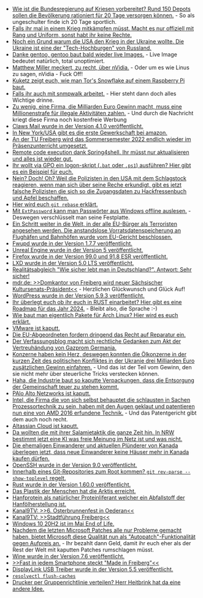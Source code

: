 * [Wie ist die Bundesregierung auf Kriesen vorbereitet? Rund 150 Depots sollen die Bevölkerung rationiert für 20 Tage versorgen können.](https://blog.fefe.de/?ts=9cb408b5) - So als ungeschulter finde ich 20 Tage sportlich.
* [Falls ihr mal in einem Krieg mitkämpfen müsst. Macht es nur offiziell mit Rang und Uniform, sonst habt ihr keine Rechte.](https://blog.fefe.de/?ts=9cb40010)
* [Noch ein Grund warum die USA den Krieg in der Ukraine wollte. Die Ukraine ist eine der "Tech-Hochburgen" von Russland.](https://blog.fefe.de/?ts=9cb402d0)
* [Danke gentoo, gentoo baut bald wieder live Images.](https://www.phoronix.com/scan.php?page=news_item&px=Gentoo-GUI-LiveUSB-ISO-Restart) - Live Image bedeutet natürlich, total unoptimiert.
* [Matthew Miller meckert, zu recht, über nVidia.](https://www.phoronix.com/scan.php?page=news_item&px=Fedora-FPL-NVIDIA-Blobs) - Oder um es wie Linus zu sagen, nVidia - Fuck Off!
* [Kuketz zeigt euch, wie man Tor's Snowflake auf einem Raspberry Pi baut.](https://www.kuketz-blog.de/kurzanleitung-snowflake-auf-dem-raspberry-pi-ausfuehren/)
* [Falls ihr auch mit snmpwalk arbeitet.](https://utcc.utoronto.ca/~cks/space/blog/sysadmin/SnmpwalkNotes) - Hier steht dann doch alles Wichtige drinne.
* [Zu wenig, eine Firma, die Milliarden Euro Gewinn macht, muss eine Millionenstrafe für illegale Aktivitäten zahlen.](https://netzpolitik.org/2022/biometrische-ueberwachung-ohne-rechtsgrundlage-clearview-ai-soll-millionenstrafe-in-italien-zahlen/) - Und durch die Nachricht kriegt diese Firma noch kostenfreie Werbung
* [Claws Mail wurde in der Version 4.1.0 veröffentlicht.](https://lwn.net/Articles/890213/)
* [In New York/USA gibt es die erste Gewerkschaft bei amazon.](https://netzpolitik.org/2022/gewerkschafter-chris-smalls-david-gegen-goliamazon/)
* [An der TU Freiberg wird das Sommersemester 2022 endlich wieder im Präsenzunterricht umgesetzt.](https://tu-freiberg.de/presse/sommersemester-wieder-weitgehend-in-praesenz-und-mit-zusaetzlichen-corona-schutzmassnahmen)
* [Remote code execution dank Spring4shell. Ihr müsst nur aktualisieren und alles ist wieder gut.](https://n-komm.de/infos-zu-spring4shell/)
* [Ihr wollt via GPO ein logon-skript (`.bat` oder `.ps1`) ausführen? Hier gibt es ein Beispiel für euch.](http://woshub.com/run-gpo-logon-script-once/)
* [Nein? Doch! Oh? Weil die Polizisten in den USA mit dem Schlagstock reagieren, wenn man sich über seine Reche erkundigt, gibt es jetzt falsche Polizisten die sich so die Zugangsdaten zu Hackfressenbuch und Apfel beschaffen.](https://netzpolitik.org/2022/sicherheitsluecke-falsche-polizisten-holen-sich-nutzerdaten-bei-apple-und-facebook-in-den-usa/)
* [Hier wird euch `git rebase` erklärt.](https://opensource.com/article/22/4/manage-git-commits-rebase-i-command)
* [Mit `ExtPassword` kann man Passwörter aus Windows offline auslesen.](https://www.windowspro.de/tool/kennwoerter-aus-windows-offline-auslesen-kostenlosen-extpassword) - Deswegen verschlüsselt man seine Festplatte.
* [Ein Schritt weiter in die Welt, in der alle EU-Bürger als Terroristen angesehen werden. Die anstandslose Vorratsdatenspeicherung an Flughäfen und Bahnhöfen wurde vom EU-Gericht beschlossen.](https://netzpolitik.org/2022/ohne-konkreten-verdacht-eu-gericht-erlaubt-vorratsdatenspeicherung-an-flughaefen-und-bahnhoefen/)
* [Fwupd wurde in der Version 1.7.7 veröffentlicht.](https://www.phoronix.com/scan.php?page=news_item&px=Fwupd-1.7.7)
* [Unreal Engine wurde in der Version 5 veröffentlicht.](https://www.phoronix.com/scan.php?page=news_item&px=Unreal-Engine-5-Released)
* [Firefox wurde in der Version 99.0 und 91.8 ESR veröffentlicht.](https://www.borncity.com/blog/2022/04/05/firefox-99-0-und-91-8-0esr-freigegeben-2/)
* [LXD wurde in der Version 5.0 LTS veröffentlicht.](https://lwn.net/Articles/890259/)
* [Realitätsabgleich "Wie sicher lebt man in Deutschland?". Antwort: Sehr sicher!](https://netzpolitik.org/2022/polizeiliche-kriminalstatistik-deutschland-schon-wieder-sicherer-und-viele-denken-das-gegenteil/)
* [mdr.de: >>Domkantor von Freiberg wird neuer Sächsischer Kultursenats-Präsident<<](https://www.mdr.de/kultur/sachsen-kultursenat-praesident-koch-100.html) - Herzlichen Glückwunsch und Glück Auf!
* [WordPress wurde in der Version 5.9.3 veröffentlicht.](https://www.borncity.com/blog/2022/04/06/wordpress-5-9-3-freigegeben/)
* [Ihr überlegt euch ob ihr euch in RUST einarbeitet? Hier gibt es eine Roadmap für das Jahr 2024.](https://blog.rust-lang.org/inside-rust/2022/04/04/lang-roadmap-2024.html) - Bleibt also, die Sprache :-)
* [Wie baut man eigentlich Pakete für Arch Linux? Hier wird es euch erklärt.](https://sleepmap.de/2022/packaging-for-arch-linux/)
* [VMware ist kaputt.](https://www.bleepingcomputer.com/news/security/vmware-warns-of-critical-vulnerabilities-in-multiple-products/)
* [Die EU-Abgeordneten fordern dringend das Recht auf Reparatur ein.](https://netzpolitik.org/2022/recht-auf-reparatur-eu-abgeordnete-fordern-besseren-zugang-zu-ersatzteilen/)
* [Der Verfassungsblog macht sich rechtliche Gedanken zum Akt der Vertreuhändung von Gazprom Germania.](https://verfassungsblog.de/eine-treue-hand-fur-schwere-zeiten/)
* [Konzerne haben kein Herz, deswegen konnten die Ölkonzerne in der kurzen Zeit des politischen Konfliktes in der Ukranie drei Milliarden Euro zusätzlichen Gewinn einfahren.](https://www.sonnenseite.com/de/wirtschaft/oelkonzerne-schlagen-aus-hohen-spritpreisen-seit-kriegsbeginn-drei-milliarden-euro-zusaetzlichen-profit/) - Und das ist der Teil vom Gewinn, den sie nicht mehr über steuerliche Tricks verstecken können.
* [Haha, die Industrie baut so kaputte Verpackungen, dass die Entsorgung der Gemeinschaft teuer zu stehen kommt.](https://www.sonnenseite.com/de/umwelt/muelltrennung-ist-fuer-verbraucherinnen-und-verbraucher-zu-kompliziert-geworden/)
* [PAlo Alto Netzworks ist kaputt.](https://www.bleepingcomputer.com/news/security/palo-alto-networks-firewalls-vpns-vulnerable-to-openssl-bug/)
* [Intel, die Firma die von sich selbst behauptet die schlausten in Sachen Prozessortechnik zu sein, haben mit den Augen geklaut und patentieren nun eine von AMD 2016 erfundene Technik.](https://blog.fefe.de/?ts=9cb010ae) - Und das Patentgericht gibt dem auch noch recht.
* [Altassian Cloud ist kaputt.](https://blog.fefe.de/?ts=9cb19463)
* [Da wollten die mit ihrer Salamietaktik die ganze Zeit hin. In NRW bestimmt jetzt eine KI was freie Meinung im Netz ist und was nicht.](https://blog.fefe.de/?ts=9cb13c72)
* [Die ehemaligen Einwanderer und aktuellen Plünderer von Kanada überlegen jetzt, dass neue Einwanderer keine Häuser mehr in Kanada kaufen dürfen.](https://blog.fefe.de/?ts=9cb13d4e)
* [OpenSSH wurde in der Version 9.0 veröffentlicht.](https://www.phoronix.com/scan.php?page=news_item&px=OpenSSH-9.0-Released)
* [Innerhalb eines Git-Repositories zum Root kommen? `git rev-parse --show-toplevel` regelt.](https://opensource.com/article/22/4/git-repo-rev-parse)
* [Rust wurde in der Version 1.60.0 veröffentlicht.](https://lwn.net/Articles/890634/)
* [Das Plastik der Menschen hat die Arktis erreicht.](https://www.sonnenseite.com/de/wissenschaft/die-globale-plastikflut-erreicht-die-arktis/)
* [Hanfprotein als natürlicher Proteinliferant welcher ein Abfallstoff der Hanfölherstellung ist.](https://www.careelite.de/hanfprotein/)
* [Kanal9TV: >>6. Osterbrunnenfest in Oederan<<](https://www.youtube.com/watch?v=wpKkDxzcyHs)
* [Kanal9TV: >>Stadtführung Freiberg<<](https://www.youtube.com/watch?v=9WzIJDKcFVc)
* [Windows 10 20H2 ist im Mai End of Life.](https://www.bleepingcomputer.com/news/microsoft/microsoft-windows-10-20h2-reaches-end-of-service-next-month/)
* [Nachdem die letzten Microsoft Patches alle nur Probleme gemacht haben, bietet Microsoft diese Qualität nun als "Autopatch"-Funktionalität gegen Aufpreis an.](https://www.borncity.com/blog/2022/04/09/autopatch-fr-windows-10-11-enterprise-e3-e5-ab-juli-2022/) - Ihr bezahlt dann Geld, damit ihr euch eher als der Rest der Welt mit kaputten Patches rumschlagen müsst.
* [Wine wurde in der Version 7.6 veröffentlicht.](https://www.phoronix.com/scan.php?page=news_item&px=Wine-7.6-Released)
* [>>Fast in jedem Smartphone steckt "Made in Freiberg"<<](https://www.freiberg.de/stadt-und-buerger/aktuelles/neuigkeiten/fast-in-jedem-smartphone-steckt-made-in-freiberg)
* [DisplayLink USB Treiber wurde in der Version 5.5 veröffentlicht.](https://www.phoronix.com/scan.php?page=news_item&px=DisplayLink-Linux-Driver-5.5)
* [`resolvectl flush-caches`](https://www.putorius.net/how-to-flush-local-dns-cache-on-linux.html)
* [Drucker per Gruppenrichtlinie verteilen? Herr Heitbrink hat da eine andere Idee.](https://www.gruppenrichtlinien.de/artikel/drucker-verteilen-besser-wird-es-nicht)
